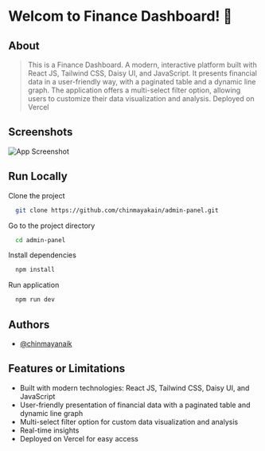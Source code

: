 
# Welcom to Finance Dashboard! 👋


## About

> This is a Finance Dashboard. A modern, interactive platform built with React JS, Tailwind CSS, Daisy UI, and JavaScript. It presents financial data in a user-friendly way, with a paginated table and a dynamic line graph. The application offers a multi-select filter option, allowing users to customize their data visualization and analysis. Deployed on Vercel
## Screenshots

![App Screenshot](https://via.placeholder.com/468x300?text=App+Screenshot+Here)


## Run Locally

Clone the project

```bash
  git clone https://github.com/chinmayakain/admin-panel.git
```

Go to the project directory

```bash
  cd admin-panel

```

Install dependencies

```bash
  npm install
```
Run application

```bash
  npm run dev
```
## Authors

- [@chinmayanaik](https://www.github.com/chinmayakain)


## Features or Limitations

- Built with modern technologies: React JS, Tailwind CSS, Daisy UI, and JavaScript
- User-friendly presentation of financial data with a paginated table and dynamic line graph
- Multi-select filter option for custom data visualization and analysis
- Real-time insights
- Deployed on Vercel for easy access

